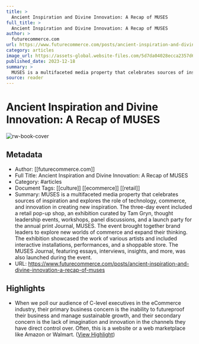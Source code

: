 ```yaml
---
title: >
  Ancient Inspiration and Divine Innovation: A Recap of MUSES
full_title: >
  Ancient Inspiration and Divine Innovation: A Recap of MUSES
author: >
  futurecommerce.com
url: https://www.futurecommerce.com/posts/ancient-inspiration-and-divine-innovation-a-recap-of-muses
category: articles
image_url: https://assets-global.website-files.com/5d7da04028ecca2357d6b3b0/6580cc728f63bc853b96e4ca_Screenshot%202023-12-18%20at%203.13.11%20PM.png
published_date: 2023-12-18
summary: >
  MUSES is a multifaceted media property that celebrates sources of inspiration and explores the role of technology, commerce, and innovation in creating new inspiration. The three-day event included a retail pop-up shop, an exhibition curated by Tam Gryn, thought leadership events, workshops, panel discussions, and a launch party for the annual print Journal, MUSES. The event brought together brand leaders to explore new worlds of commerce and expand their thinking. The exhibition showcased the work of various artists and included interactive installations, performances, and a shoppable store. The MUSES Journal, featuring essays, interviews, insights, and more, was also launched during the event.
source: reader
---
```

# Ancient Inspiration and Divine Innovation: A Recap of MUSES

![rw-book-cover](https://assets-global.website-files.com/5d7da04028ecca2357d6b3b0/6580cc728f63bc853b96e4ca_Screenshot%202023-12-18%20at%203.13.11%20PM.png)

## Metadata
- Author: [[futurecommerce.com]]
- Full Title: Ancient Inspiration and Divine Innovation: A Recap of MUSES
- Category: #articles
- Document Tags: [[culture]] [[ecommerce]] [[retail]] 
- Summary: MUSES is a multifaceted media property that celebrates sources of inspiration and explores the role of technology, commerce, and innovation in creating new inspiration. The three-day event included a retail pop-up shop, an exhibition curated by Tam Gryn, thought leadership events, workshops, panel discussions, and a launch party for the annual print Journal, MUSES. The event brought together brand leaders to explore new worlds of commerce and expand their thinking. The exhibition showcased the work of various artists and included interactive installations, performances, and a shoppable store. The MUSES Journal, featuring essays, interviews, insights, and more, was also launched during the event.
- URL: https://www.futurecommerce.com/posts/ancient-inspiration-and-divine-innovation-a-recap-of-muses

## Highlights
- When we poll our audience of C-level executives in the eCommerce industry, their primary business concern is the inability to futureproof their business and manage sustainable growth, and their secondary concern is the lack of imagination and innovation in the channels they have direct control over. Often, this is a website or a web marketplace like Amazon or Walmart. ([View Highlight](https://read.readwise.io/read/01hmbybf07br8v3dp5fwavwwp8))


